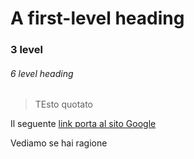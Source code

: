 # A first-level heading
### 3 level 
###### 6 level heading


> TEsto quotato

Il seguente [link porta al sito Google](https://www.google.com)

Vediamo se hai ragione
